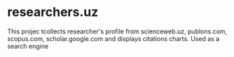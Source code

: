 # researchers.uz

This projec tcollects researcher's profile from scienceweb.uz, publons.com, scopus.com, scholar.google.com and displays citations charts. Used as a search engine
 
